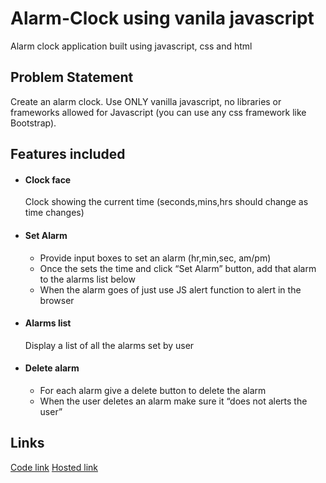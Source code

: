 # Alarm-Clock using vanila javascript
Alarm clock application built using javascript, css and html

## Problem Statement
Create an alarm clock. Use ONLY vanilla javascript, no libraries or frameworks allowed for Javascript (you can use any css framework like Bootstrap).

## Features included
* #### Clock face ####
  Clock showing the current time (seconds,mins,hrs should change as time changes)

* #### Set Alarm ####
  * Provide input boxes to set an alarm (hr,min,sec, am/pm)
  * Once the sets the time and click “Set Alarm” button, add that alarm to the alarms list below
  * When the alarm goes of just use JS alert function to alert in the browser

* #### Alarms list ####
  Display a list of all the alarms set by user

* #### Delete alarm ####
  * For each alarm give a delete button to delete the alarm
  * When the user deletes an alarm make sure it “does not alerts the user”


## Links
[Code link](https://github.com/Meghna24R/Alarm-Clock.git)
[Hosted link](https://github.com/Meghna24R/Alarm-Clock.git)
